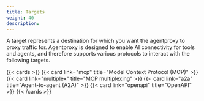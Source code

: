 ```yaml
---
title: Targets
weight: 40
description: 
---
```


A target represents a destination for which you want the agentproxy to proxy traffic for. Agentproxy is designed to enable AI connectivity for tools and agents, and therefore supports various protocols to interact with the following targets.

{{< cards >}}
  {{< card link="mcp" title="Model Context Protocol (MCP)" >}}
  {{< card link="multiplex" title="MCP multiplexing" >}}
  {{< card link="a2a" title="Agent-to-agent (A2A)" >}}
  {{< card link="openapi" title="OpenAPI" >}}
{{< /cards >}}
